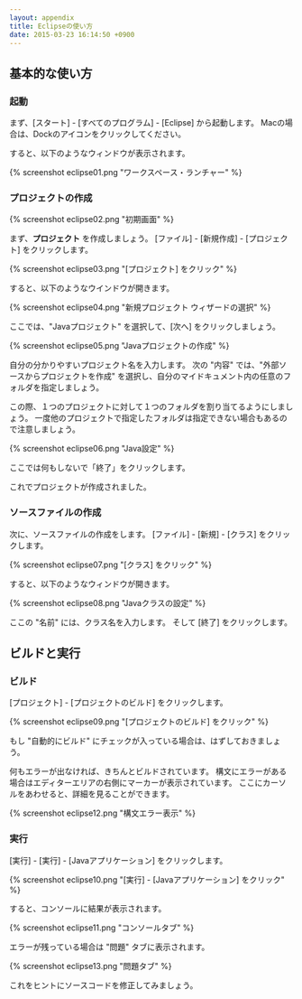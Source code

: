 ```yaml
---
layout: appendix
title: Eclipseの使い方
date: 2015-03-23 16:14:50 +0900
---
```



基本的な使い方
--------------

### 起動

まず、[スタート] - [すべてのプログラム] - [Eclipse] から起動します。
Macの場合は、Dockのアイコンをクリックしてください。

すると、以下のようなウィンドウが表示されます。

{% screenshot eclipse01.png "ワークスペース・ランチャー" %}

### プロジェクトの作成

{% screenshot eclipse02.png "初期画面" %}

まず、**プロジェクト** を作成しましょう。
[ファイル] - [新規作成] - [プロジェクト] をクリックします。

{% screenshot eclipse03.png "[プロジェクト] をクリック" %}

すると、以下のようなウインドウが開きます。

{% screenshot eclipse04.png "新規プロジェクト ウィザードの選択" %}

ここでは、"Javaプロジェクト" を選択して、[次へ] をクリックしましょう。

{% screenshot eclipse05.png "Javaプロジェクトの作成" %}

自分の分かりやすいプロジェクト名を入力します。
次の "内容" では、"外部ソースからプロジェクトを作成" を選択し、自分のマイドキュメント内の任意のフォルダを指定しましょう。

この際、１つのプロジェクトに対して１つのフォルダを割り当てるようにしましょう。
一度他のプロジェクトで指定したフォルダは指定できない場合もあるので注意しましょう。

{% screenshot eclipse06.png "Java設定" %}

ここでは何もしないで「終了」をクリックします。

これでプロジェクトが作成されました。

### ソースファイルの作成

次に、ソースファイルの作成をします。
[ファイル] - [新規] - [クラス] をクリックします。

{% screenshot eclipse07.png "[クラス] をクリック" %}

すると、以下のようなウィンドウが開きます。

{% screenshot eclipse08.png "Javaクラスの設定" %}

ここの "名前" には、クラス名を入力します。
そして [終了] をクリックします。

ビルドと実行
------------

### ビルド

[プロジェクト] - [プロジェクトのビルド] をクリックします。

{% screenshot eclipse09.png "[プロジェクトのビルド] をクリック" %}

もし "自動的にビルド" にチェックが入っている場合は、はずしておきましょう。

何もエラーが出なければ、きちんとビルドされています。
構文にエラーがある場合はエディターエリアの右側にマーカーが表示されています。 
ここにカーソルをあわせると、詳細を見ることができます。

{% screenshot eclipse12.png "構文エラー表示" %}

### 実行

[実行] - [実行] - [Javaアプリケーション] をクリックします。

{% screenshot eclipse10.png "[実行] - [Javaアプリケーション] をクリック" %}

すると、コンソールに結果が表示されます。

{% screenshot eclipse11.png "コンソールタブ" %}

エラーが残っている場合は "問題" タブに表示されます。

{% screenshot eclipse13.png "問題タブ" %}

これをヒントにソースコードを修正してみましょう。

